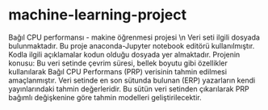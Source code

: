 # machine-learning-project
Bağıl CPU performansı - makine öğrenmesi projesi \n
Veri seti ilgili dosyada bulunmaktadır. Bu proje anaconda-Jupyter notebook editörü kullanılmıştır.
Kodla ilgili açıklamalar kodun olduğu dosyada yer almaktadır.
Projenin konusu: Bu veri setinde çevrim süresi, bellek boyutu gibi özellikler kullanılarak Bağıl CPU Performans 
(PRP) verisinin tahmin edilmesi amaçlanmıştır. Veri setinde en son sütunda bulunan (ERP) yazarların kendi 
yayınlarındaki tahmin değerleridir. Bu sütün veri setinden çıkarılarak PRP bağımlı değişkenine göre tahmin modelleri 
geliştirilecektir. 

